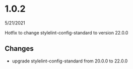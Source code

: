 # 1.0.2
5/21/2021

Hotfix to change stylelint-config-standard to version 22.0.0

## Changes
- upgrade stylelint-config-standard from 20.0.0 to 22.0.0
